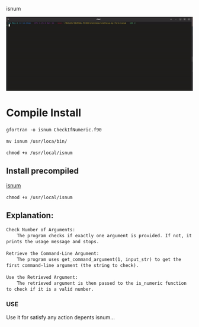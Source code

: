 isnum

![](https://github.com/rizitis/isnum/blob/main/isnum_2.gif)



# Compile Install
`gfortran -o isnum CheckIfNumeric.f90` 

`mv isnum /usr/loca/bin/`

`chmod +x /usr/local/isnum`

## Install precompiled
[isnum](https://github.com/rizitis/isnum/releases)

`chmod +x /usr/local/isnum`

## Explanation:

    Check Number of Arguments:
        The program checks if exactly one argument is provided. If not, it prints the usage message and stops.

    Retrieve the Command-Line Argument:
        The program uses get_command_argument(1, input_str) to get the first command-line argument (the string to check).

    Use the Retrieved Argument:
        The retrieved argument is then passed to the is_numeric function to check if it is a valid number.

### USE
Use it for satisfy any action depents isnum...
